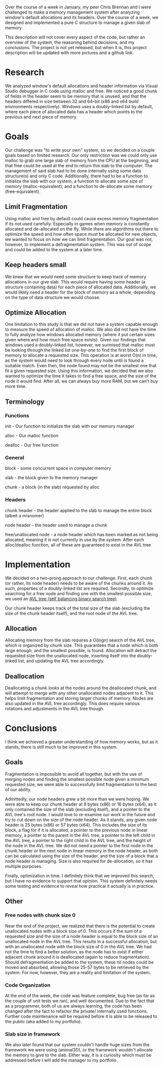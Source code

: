
Over the course of a week in January, my peer Chris Brennan and I
were challenged to make a memory management system after analyzing
window's default allocations and its headers.
Over the course of a week, we designed and implemented a pure C
structure to manage a given slab of memory.

This description will not cover every aspect of the code, but rather
an overview of the system, the reasoning behind decisions, and my
conclusions. The project is not yet released, but when it is, this
project description will be updated with more pictures and a github link.

# Research

We analyzed window's default allocations and header information
via Visual Studio debugger in C code using malloc and free. We noticed
a good chunk of fields in the header seem to be memory that is unused,
and that the headers differed in size between 32 and 64-bit (x86 and x64
build environments respectively). Windows uses a doubly-linked list
by default, where each piece of allocated data has a header which
points to the previous and next piece of memory.

# Goals

Our challenge was "to write your own" system, so we decided on a couple
goals based on limited research. Our only restriction was we could
only use malloc to grab one large slab of memory from the CPU at the
beginning, and that free could be used at the end to return this slab
to the computer. The management of said slab had to be done internally
using some data structure(s) and only C code. Additionally, there
had to be a function to initialize the slab with our system,
a function to allocate some size of memory (malloc-equivalent),
and a function to de-allocate some memory (free-equivalent).

## Limit Fragmentation

Using malloc and free by default could cause excess memory fragmentation
if its not used carefully. Especially in games when memory is constantly
allocated and de-allocated on the fly. While there are algorithms out
there to optimize the speed and how often space must be allocated for
new objects, we wanted to focus on how we can limit fragmentation.
Our goal was not, however, to implement a defragmentation system. This
was out of scope and could be added to the system at a later time.

## Keep headers small

We knew that we would need some structure to keep track of memory
allocations in our give slab. This would require having some header
(a structure containing data) for each piece of allocated data.
Additionally, we would likely need a header for the block of memory as
a whole, depending on the type of data structure we would choose.

## Optimize Allocation

One limitation to this study is that we did not have a system capable
enough to measure the speed of allocation of malloc. We also did not
have the time to fully analyze how windows allocated memory
(where it put certain sizes given where and how much free space exists).
Given our findings that windows used a doubly-linked list, however,
we surmised that malloc must be looking through the linked list
one-by-one to find the first block of memory to allocate a requested
size. This operation is at worst O(n) in time, as the system would need
to look through every node until is found a suitable match. Even then,
the node found may not be the smallest one that fit a given requested
size. Using this information, we decided that we also wanted to optimize
the time it takes to find a free space, and the size of the node it
would find. After all, we can always buy more RAM, but we can't buy
more time.

## Terminology

### Functions

init - Our function to initialize the slab with our memory manager

alloc - Our malloc function

dealloc - Our free function

### General

block - some concurrent space in computer memory

slab - the block given to the memory manager

chunk - a block (in the slab) requested by alloc

### Headers

chunk header - the header applied to the slab to manage the entire block
(albeit a misnomer)

node header - the header used to manage a chunk

free/unallocated node - a node header which has been marked as
not being allocated, meaning it is not currently in use by the system.
After each alloc/dealloc function, all of these are guaranteed to exist
in the AVL tree

# Implementation

We decided on a two-prong approach to our challenge. First, each chunk
(or rather, its node header) needs to be aware of the chunks around it.
As such, properties of a doubly-linked list are required.
Secondly, to optimize searching for a free node and finding one with
the smallest possible size, we used an [AVL tree (self balancing binary
search tree)](https://en.wikipedia.org/wiki/AVL_tree).

Our chunk header keeps track of the total size of the slab
(excluding the size of the chunk header itself), and the root node of
the AVL tree.

## Allocation

Allocating memory from the slab requires a O(logn) search of the AVL
tree, which is organized by chunk size. This guarantees that a node
which is both large enough, and the smallest possible, is found.
Allocation will detract the requested size from the unallocated node,
inserting itself into the doubly-linked list, and updating the AVL tree
accordingly.

## Deallocation

Deallocating a chunk looks at the nodes around the deallocated chunk,
and will attempt to merge with any other unallocated nodes adjacent to
it. This helps limit fragmentation and storing larger chunks of memory.
Nodes are also updated in the AVL tree accordingly. This does require
various rotations and adjustments in the AVL tree though.

# Conclusions

I think we achieved a greater understanding of how memory works, but
as it stands, there is still much to be improved in this system.

## Goals

Fragmentation is impossible to avoid all together, but with the use
of merging nodes and finding the smallest possible node given a minimum
requested size, we were able to successfully limit fragmentation
to the best of our ability.

Admittedly, our node headers grew a bit more than we were hoping.
We were able to keep our chunk header at 8 bytes (x86) or 16 bytes (x64),
as it only contained the size of the slab (excluding itself), and a
pointer to the AVL tree's root node. I would love to re-examine
our work in the future and try to cut down on the size of the node header.
As it stands, any given node header is 25 bytes (x86) or 57 bytes (x64).
This includes the size of its block,
a flag for if it is allocated,
a pointer to the previous node in linear memory,
a pointer to the parent in the AVL tree,
a pointer to the left child in the AVL tree,
a pointer to the right child in the AVL tree,
and the height of the node in the AVL tree.
We did not need a pointer to the first node in the chunk header or
the next node in linear memory in the node header, as both can be
calculated using the size of the header,
and the size of a block that a node header is managing.
Size is also required for de-allocation, so it has multiple purposes.

Finally, optimization in time. I definitely think that we improved
this search, but I have no evidence to support that opinion. This
system definitely needs some testing and evidence to reveal how
practical it actually is in practice.

## Other

### Free nodes with chunk size 0

Near the end of the project, we realized that there is the potential
to create unallocated nodes with a block size of 0. This occurs if
the sum of a requested size and the size of a node header is equal to
the block size of an unallocated node in the AVL tree. This results
in a successful allocation, but with an unallocated node with the
block size of 0 in the AVL tree. We had not the time to find a better
solution, as the node has to exist if either adjacent chunk around it
is deallocated (again to reduce fragmentation). Should defragmentation
be added to the system, these nil nodes could be moved and absorbed,
allowing those 25-57 bytes to be retrieved by the system. For now,
however, they are a reality and limitation of the system.

### Code Organization

At the end of the week, the code was feature complete, bug free
(as far as the couple of unit tests we ran), and well documented.
Due to the fact that as a programmer, both of us are always learning,
the code has been changed after the fact to refactor the private/
internally used functions. Further code maintenance will be required
before it is able to be released to the public (aka added to my portfolio).

### Slab size in framework

We also later found that our system couldn't handle huge sizes
from the framework we were using (animal3D), or the framework
wouldn't allocate the memory to give to the slab. Either way, it is a
curiosity which must be addressed before I will add the manager to
my portfolio.
